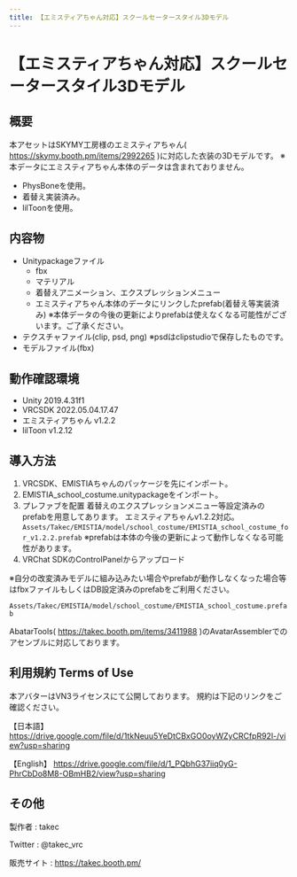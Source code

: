 ```yaml
---
title: 【エミスティアちゃん対応】スクールセータースタイル3Dモデル
---
```


# 【エミスティアちゃん対応】スクールセータースタイル3Dモデル

## 概要
本アセットはSKYMY工房様のエミスティアちゃん( https://skymy.booth.pm/items/2992265 )に対応した衣装の3Dモデルです。
※本データにエミスティアちゃん本体のデータは含まれておりません。

* PhysBoneを使用。
* 着替え実装済み。
* lilToonを使用。

## 内容物
* Unitypackageファイル
  * fbx
  * マテリアル
  * 着替えアニメーション、エクスプレッションメニュー
  * エミスティアちゃん本体のデータにリンクしたprefab(着替え等実装済み) ※本体データの今後の更新によりprefabは使えなくなる可能性がございます。ご了承ください。
* テクスチャファイル(clip, psd, png) ※psdはclipstudioで保存したものです。
* モデルファイル(fbx)

## 動作確認環境
* Unity 2019.4.31f1
* VRCSDK 2022.05.04.17.47
* エミスティアちゃん v1.2.2
* lilToon v1.2.12

## 導入方法
1. VRCSDK、EMISTIAちゃんのパッケージを先にインポート。
2. EMISTIA_school_costume.unitypackageをインポート。
3. プレファブを配置
   着替えのエクスプレッションメニュー等設定済みのprefabを用意してあります。
   エミスティアちゃんv1.2.2対応。
   `Assets/Takec/EMISTIA/model/school_costume/EMISTIA_school_costume_for_v1.2.2.prefab`
   ※prefabは本体の今後の更新によって動作しなくなる可能性があります。
4. VRChat SDKのControlPanelからアップロード

※自分の改変済みモデルに組み込みたい場合やprefabが動作しなくなった場合等はfbxファイルもしくはDB設定済みのprefabをご利用ください。

`Assets/Takec/EMISTIA/model/school_costume/EMISTIA_school_costume.prefab`

AbatarTools( https://takec.booth.pm/items/3411988 )のAvatarAssemblerでのアセンブルに対応しております。

## 利用規約 Terms of Use
本アバターはVN3ライセンスにて公開しております。
規約は下記のリンクをご確認ください。

【日本語】
https://drive.google.com/file/d/1tkNeuu5YeDtCBxGO0oyWZyCRCfpR92l-/view?usp=sharing

【English】
https://drive.google.com/file/d/1_PQbhG37iiq0yG-PhrCbDo8M8-OBmHB2/view?usp=sharing

## その他
製作者
: takec

Twitter
: @takec_vrc

販売サイト
: https://takec.booth.pm/

